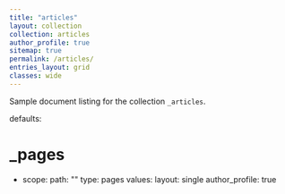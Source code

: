 ```yaml
---
title: "articles"
layout: collection
collection: articles
author_profile: true
sitemap: true
permalink: /articles/
entries_layout: grid
classes: wide
---
```

Sample document listing for the collection `_articles`.

defaults:
  # _pages
  - scope:
      path: ""
      type: pages
    values:
      layout: single
      author_profile: true
      